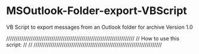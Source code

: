 # MSOutlook-Folder-export-VBScript
 VB Script to export messages from an Outlook  folder for archive
 Version 1.0
 
////////////////////////////////////////////////////////////////////
//  How to use this script:
//
//
////////////////////////////////////////////////////////////////////

